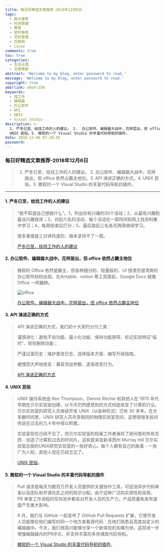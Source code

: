 ```yaml
---
title: 每日好精选文章推荐-2018年12月6日
tags:
  - 美文推荐
  - 时间管理
  - 教育
  - 软件推荐
  - 项目管理
  - 互联网
  - Linux
comments: true
toc: true
categories:
  - 生活点滴
  - 日常更新
abstract: 'Welcome to my blog, enter password to read.'
message: 'Welcome to my blog, enter password to read.'
copyright: true
abbrlink: e0afc150
keywords:
  - 找工作
  - 编辑器
  - 办公软件
  - API
  - UNIX
  - Visual Studio
description: >-
  1. 严冬已至，给找工作的人的建议。 2.  办公软件、编辑器大战中，花样层出，但 office 依然占霸主地位。3. API 演进正确的方式。4.
  UNIX 民俗。5. 微软的一个 Visual Studio 的丰富代码导航的插件。
date: 2018-12-06 07:20:50
password:
---
```

<script type="text/javascript" src="/js/src/bai.js"></script>

### 每日好精选文章推荐-2018年12月6日
>  1. 严冬已至，给找工作的人的建议。 2.  办公软件、编辑器大战中，花样层出，但 office 依然占霸主地位。3. API 演进正确的方式。4. UNIX 民俗。5. 微软的一个 Visual Studio 的丰富代码导航的插件。

---
#### 1. 严冬已至，给找工作的人的建议
> “我不知道自己想做什么”。1，列出你有兴趣的30个活动；2，从最有兴趣到最没兴趣排序；3，对前六名的活动，每个活动花一周时间到网上找资料集中学习；4，每周结束后打分；5，最后取前三名各花两周继续学习。
>
> 很多事情是三分钟热度的，根本坚持不了一周。
>
> [严冬已至，给找工作的人的建议](https://www.gregkamradt.com/gregkamradt/2018/3/18/0xov5ak1hjunr4twj83k940z9q6fza)

#### 2. 办公软件、编辑器大战中，花样层出，但 office 依然占霸主地位
> 微软的 Office 依然是霸主，但各种细分的、轻量级的、UI 很漂亮很清爽的办公软件纷纷出现。在Airtable、notion 等工具面前，Google Docs 就像 Office 一样臃肿。
>
> ![office](https://ws4.sinaimg.cn/large/006tNbRwgy1fxwmvv4u0hj30hi0c93zw.jpg)
>
> [办公软件、编辑器大战中，花样层出，但 office 依然占霸主地位](https://www.geekwire.com/2018/new-word-processor-wars-fresh-crop-productivity-apps-trying-reinvent-workday)

#### 3. API 演进正确的方式
> API 演进正确的方式，我们的十大契约分为三类：
>
> 谨慎进化：避免不良功能、最小化功能、保持功能狭窄、标记实验特征“临时”、轻轻删除功能；
>
> 严谨记录历史：维护更改日志、选择版本方案、编写升级指南。
>
> 缓慢而大声地改变：兼容添加参数、逐渐改变行为。
>
> [API 演进正确的方式](https://emptysqua.re/blog/api-evolution-the-right-way/)

#### 4. UNIX 民俗
> UNIX 操作系统由 Ken Thompson，Dennis Ritchie 和其他人在 1970 年代早期在贝尔实验室创建，以今天仍然感受到的方式彻底改变了计算机行业。贝尔实验室的研究人员继续开发 UNIX（以各种形式）已有 30 多年。在大多数时间里，UNIX 研究人员共享相同的物理实验室空间，这使得很多民间传说在过去的几十年中得以积累。
>
> 实验室现在已经不见了，但贝尔实验室的档案工作者保存了房间里的所有东西 - 创造了计算机过去的时间片。这些是来自新泽西州 Murray Hill 贝尔实验室总部的UNIX研究实验室的一些好奇心。每个人都有自己的故事 - 一些广为人知，其他人现在已经忘记了。
>
> [UNIX 民俗](http://www.peteradamsphoto.com/unix-folklore/)。

#### 5. 微软的一个 Visual Studio 的丰富代码导航的插件
>  Pull 请求是每天为数百万开发人员提供的关键协作工具，可促进异步代码审查以及团队和开源社区之间的知识分配。由于这种广泛的实用性和采用，PR 审查工作流程的任何进步都会对开发人员的生产力，产品质量和发布速度产生重大影响。
>
>  9 月，我们与 GitHub 一起宣布了 GitHub Pull Requests 扩展，它使开发人员能够在他们编写的同一个地方查看源代码：在他们熟悉且高度自定义的编辑器中。今天，我们很高兴能够分享一个新体验的先睹为快，这将进一步增强编辑器内的PR评论，并支持丰富的多存储库代码导航。
>
> [微软的一个 Visual Studio 的丰富代码导航的插件](https://code.visualstudio.com/blogs/2018/12/04/rich-navigation)。




